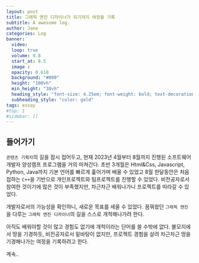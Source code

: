 ```yaml
---
layout: post
title: 그래픽 엔진 디자이너가 되기까지 여정을 기록
subtitle: A awesome log.
author: Jane
categories: Log
banner:
  video: 
  loop: true
  volume: 0.8
  start_at: 8.5
  image :
  opacity: 0.618
  background: "#000"
  height: "100vh"
  min_height: "38vh"
  heading_style: "font-size: 4.25em; font-weight: bold; text-decoration: underline"
  subheading_style: "color: gold"
tags: essay
#top: 1
#sidebar: []
---
```


## 들어가기
`콘텐츠 기획자`의 길을 잠시 접어두고, 현재 2023년 4월부터 8월까지 진행된 소프트웨어 개발자 양성캠프 프로그램을 거의 마쳐간다. 초반 3개월은 Html&Css, Javascript, Python, Java까지 기본 언어를 빠르게 훑어가며 배울 수 있었고 8월 한달동안은 처음 접하는 `C++`을 기반으로 개인프로젝트와 팀프로젝트를 진행할 수 있었다. 비전공자로서 참여한 것이기에 많은 것이 부족했지만, 차근차근 배워나가니 프로젝트를 따라갈 수 있었다.

개발자로서의 가능성을 확인하니, 새로운 목표를 세울 수 있었다. 꿈꿔왔던 `그래픽 엔진`을 다루는 `그래픽 엔진 디자이너`의 길을 스스로 개척해나가려 한다.

아직도 배워야할 것이 많고 경험도 없기에 개척이라는 단어를 쓸 수밖에 없다. 불모지에서 땅을 기경하듯, 비전공자로서 밑바탕이 없지만, 프로젝트 경험을 살려 차근차근 땅을 기경해나가는 여정을 기록하려고 한다. 

계속..


